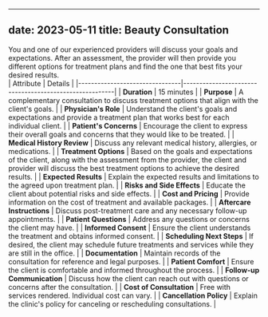 

---
date: 2023-05-11
title: Beauty Consultation
---
You and one of our experienced providers will discuss your goals and expectations. After an assessment, the provider will then provide you different options for treatment plans and find the one that best fits your desired results.     
| Attribute                     | Details                                      |
|--------------------------------|--------------------------------------------------------|
| **Duration**                   |  15 minutes                                      |
| **Purpose**                    | A complementary consultation to discuss treatment options that align with the client's goals. |
| **Physician's Role**           | Understand the client's goals and expectations and provide a treatment plan that works best for each individual client. |
| **Patient's Concerns**         | Encourage the client to express their overall goals and concerns that they would like to be treated. |
| **Medical History Review**     | Discuss any relevant medical history, allergies, or medications. |
| **Treatment Options**          | Based on the goals and expectations of the client, along with the assessment from the provider, the client and provider will discuss the best treatment options to achieve the desired results. |
| **Expected Results**           | Explain the expected results and limitations to the agreed upon treatment plan. |
| **Risks and Side Effects**     | Educate the client about potential risks and side effects. |
| **Cost and Pricing**           | Provide information on the cost of treatment and available packages. |
| **Aftercare Instructions**     | Discuss post-treatment care and any necessary follow-up appointments. |
| **Patient Questions**          | Address any questions or concerns the client may have. |
| **Informed Consent**           | Ensure the client understands the treatment and obtains informed consent. |
| **Scheduling Next Steps**      | If desired, the client may schedule future treatments and services while they are still in the office. |
| **Documentation**              | Maintain records of the consultation for reference and legal purposes. |
| **Patient Comfort**            | Ensure the client is comfortable and informed throughout the process. |
| **Follow-up Communication**    | Discuss how the client can reach out with questions or concerns after the consultation. |
| **Cost of Consultation**       | Free with services rendered. Individual cost can vary. |
| **Cancellation Policy**        | Explain the clinic's policy for canceling or rescheduling consultations. |


